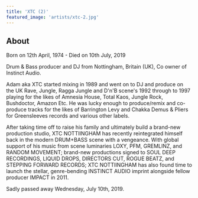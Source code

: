 ```yaml
---
title: 'XTC (2)'
featured_image: 'artists/xtc-2.jpg'
---
```


## About

Born on 12th April, 1974 -  Died on 10th July, 2019 

Drum & Bass producer and DJ from Nottingham, Britain (UK), Co owner of Instinct Audio.

Adam aka XTC started mixing in 1989 and went on to DJ and produce on the UK Rave, Jungle, Ragga Jungle and D'n'B scene's 1992 through to 1997 playing for the likes of Amnesia House, Total Kaos, Jungle Rock, Bushdoctor, Amazon Etc. 
He was lucky enough to produce/remix and co-produce tracks for the likes of Barrington Levy and Chakka Demus & Pliers for Greensleeves records and various other labels.

After taking time off to raise his family and ultimately build a brand-new production studio, XTC NOTTIINGHAM has recently reintegrated himself back in the modern DRUM+BASS scene with a vengeance. With global support of his music from scene luminaries LOXY, PFM, GREMLINZ, and RANDOM MOVEMENT; brand-new productions signed to SOUL DEEP RECORDINGS, LIQUID DROPS, DIRECTORS CUT, ROGUE BEATZ, and STEPPING FORWARD RECORDS; XTC NOTTIINGHAM has also found time to launch the stellar, genre-bending INSTINCT AUDIO imprint alongside fellow producer IMPACT in 2011.

Sadly passed away Wednesday, July 10th, 2019.

